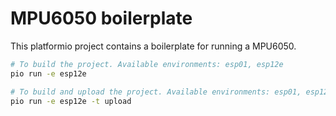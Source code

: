 # MPU6050 boilerplate
This platformio project contains a boilerplate for running a MPU6050.


```sh
# To build the project. Available environments: esp01, esp12e
pio run -e esp12e
```

```sh
# To build and upload the project. Available environments: esp01, esp12e
pio run -e esp12e -t upload
```
